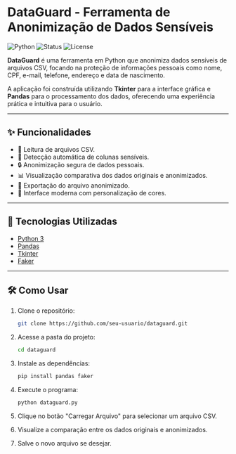 # DataGuard - Ferramenta de Anonimização de Dados Sensíveis

![Python](https://img.shields.io/badge/Python-3.10+-blue.svg)
![Status](https://img.shields.io/badge/status-Em%20desenvolvimento-orange)
![License](https://img.shields.io/badge/license-MIT-green.svg)

**DataGuard** é uma ferramenta em Python que anonimiza dados sensíveis de arquivos CSV, focando na proteção de informações pessoais como nome, CPF, e-mail, telefone, endereço e data de nascimento.

A aplicação foi construída utilizando **Tkinter** para a interface gráfica e **Pandas** para o processamento dos dados, oferecendo uma experiência prática e intuitiva para o usuário.

---

## ✨ Funcionalidades
- 📄 Leitura de arquivos CSV.
- 🔎 Detecção automática de colunas sensíveis.
- 🔒 Anonimização segura de dados pessoais.
- 📊 Visualização comparativa dos dados originais e anonimizados.
- 💾 Exportação do arquivo anonimizado.
- 🎨 Interface moderna com personalização de cores.

---

## 🚀 Tecnologias Utilizadas
- [Python 3](https://www.python.org/)
- [Pandas](https://pandas.pydata.org/)
- [Tkinter](https://docs.python.org/3/library/tkinter.html)
- [Faker](https://faker.readthedocs.io/en/master/)

---

## 🛠️ Como Usar
1. Clone o repositório:
   ```bash
   git clone https://github.com/seu-usuario/dataguard.git

2. Acesse a pasta do projeto:

   ```bash
   cd dataguard


3. Instale as dependências:

   ```bash
   pip install pandas faker

4. Execute o programa:

   ```bash
   python dataguard.py

5. Clique no botão "Carregar Arquivo" para selecionar um arquivo CSV.

6. Visualize a comparação entre os dados originais e anonimizados.

7. Salve o novo arquivo se desejar.
